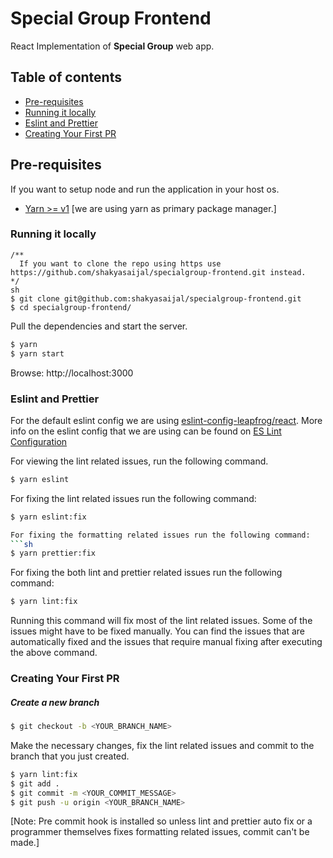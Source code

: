 # Special Group Frontend
React Implementation of **Special Group** web app.

## Table of contents
- [Pre-requisites](#prerequisites)
- [Running it locally](#running-it-locally)
- [Eslint and Prettier](#eslint-and-prettier)
- [Creating Your First PR](#creating-your-first-pr)

## Pre-requisites
If you want to setup node and run the application in your host os.
- [Yarn >= v1](https://yarnpkg.com/en/docs/install)
[we are using yarn as primary package manager.]

### Running it locally

```
/**
  If you want to clone the repo using https use https://github.com/shakyasaijal/specialgroup-frontend.git instead.
*/
sh
$ git clone git@github.com:shakyasaijal/specialgroup-frontend.git 
$ cd specialgroup-frontend/
```
Pull the dependencies and start the server.

``` sh
$ yarn
$ yarn start
```

Browse: http://localhost:3000

### Eslint and Prettier
For the default eslint config we are using [eslint-config-leapfrog/react](https://github.com/leapfrogtechnology/eslint-config-leapfrog).
More info on the eslint config that we are using can be found on [ES Lint Configuration](https://github.com/phil-inc/phil-us/blob/master/.eslintrc) 

For viewing the lint related issues, run the following command.
```sh
$ yarn eslint
```

For fixing the lint related issues run the following command:
```sh
$ yarn eslint:fix

For fixing the formatting related issues run the following command:
```sh
$ yarn prettier:fix
```

For fixing the both lint and prettier related issues run the following command:
```sh
$ yarn lint:fix
```

Running this command will fix most of the lint related issues. Some of the issues might have to be fixed manually. 
You can find the issues that are automatically fixed and the issues that require manual fixing after executing the above command.

### Creating Your First PR

##### Create a new branch
```sh
$ git checkout -b <YOUR_BRANCH_NAME>
```
Make the necessary changes, fix the lint related issues and commit to the branch that you just created.
```sh
$ yarn lint:fix
$ git add .
$ git commit -m <YOUR_COMMIT_MESSAGE>
$ git push -u origin <YOUR_BRANCH_NAME>
```

[Note: Pre commit hook is installed so unless lint and prettier auto fix or a programmer themselves fixes formatting related issues, commit can't be made.]
